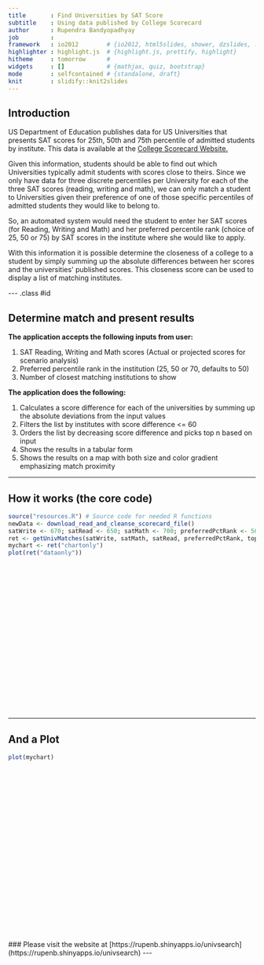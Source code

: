 ```yaml
---
title       : Find Universities by SAT Score
subtitle    : Using data published by College Scorecard
author      : Rupendra Bandyopadhyay
job         : 
framework   : io2012        # {io2012, html5slides, shower, dzslides, ...}
highlighter : highlight.js  # {highlight.js, prettify, highlight}
hitheme     : tomorrow      # 
widgets     : []            # {mathjax, quiz, bootstrap}
mode        : selfcontained # {standalone, draft}
knit        : slidify::knit2slides
---
```


## Introduction

US Department of Education publishes data for US Universities that presents SAT scores for 25th, 50th and 75th percentile of admitted students by institute. This data is available at the [College Scorecard Website.](https://collegescorecard.ed.gov/data)

Given this information, students should be able to find out which Universities typically admit students with scores close to theirs. Since we only have data for three discrete percentiles per University for each of the three SAT scores (reading, writing and math), we can only match a student to Universities given their preference of one of those specific percentiles of admitted students they would like to belong to.

So, an automated system would need the student to enter her SAT scores (for Reading, Writing and Math) and her preferred percentile rank (choice of 25, 50 or 75) by SAT scores in the institute where she would like to apply.

With this information it is possible determine the closeness of a college to a student by simply summing up the absolute differences between her scores and the universities' published scores. This closeness score can be used to display a list of matching institutes.



--- .class #id 

## Determine match and present results

<b>The application accepts the following inputs from user:</b>  

1. SAT Reading, Writing and Math scores  (Actual or projected scores for scenario analysis)
2. Preferred percentile rank in the institution  (25, 50 or 70, defaults to 50)
3. Number of closest matching institutions to show  

<b>The application does the following:</b>  

1. Calculates a score difference for each of the universities by summing up the absolute deviations from the input values  
2. Filters the list by institutes with score difference <= 60  
3. Orders the list by decreasing score difference and picks top n based on input  
4. Shows the results in a tabular form  
5. Shows the results on a map with both size and color gradient emphasizing match proximity  




--- 

## How it works (the core code)




```r
source("resources.R") # Source code for needed R functions
newData <- download_read_and_cleanse_scorecard_file()
satWrite <- 670; satRead <- 650; satMath <- 700; preferredPctRank <- 50; topn <- 10
ret <- getUnivMatches(satWrite, satMath, satRead, preferredPctRank, topn)
mychart <- ret("chartonly")
plot(ret("dataonly"))
```

<!-- Table generated in R 3.2.1 by googleVis 0.5.10 package -->
<!-- Sat Oct 24 14:26:38 2015 -->


<!-- jsHeader -->
<script type="text/javascript">
 
// jsData 
function gvisDataTableID7751fbeb4bc () {
var data = new google.visualization.DataTable();
var datajson =
[
 [
 "Brandeis University",
"Waltham, MA",
600,
655,
710,
620,
670,
720,
630,
695,
760,
10,
90 
],
[
 "University of Rochester",
"Rochester, NY",
600,
650,
700,
620,
660,
700,
650,
700,
750,
10,
90 
],
[
 "Cooper Union for the Advancement of Science and Art",
"New York, NY",
610,
660,
710,
610,
670,
730,
610,
695,
780,
15,
85 
],
[
 "University of California-Berkeley",
"Berkeley, CA",
590,
655,
720,
620,
685,
750,
630,
700,
770,
20,
80 
],
[
 "Bryn Mawr College",
"Bryn Mawr, PA",
600,
655,
710,
620,
670,
720,
610,
685,
760,
20,
80 
],
[
 "Georgia Institute of Technology-Main Campus",
"Atlanta, GA",
600,
650,
700,
610,
655,
700,
660,
710,
760,
25,
75 
],
[
 "Emory University",
"Atlanta, GA",
620,
665,
710,
640,
685,
730,
650,
700,
750,
30,
70 
],
[
 "Case Western Reserve University",
"Cleveland, OH",
600,
660,
720,
620,
665,
710,
670,
715,
760,
30,
70 
],
[
 "Colby College",
"Waterville, ME",
620,
665,
710,
620,
670,
720,
640,
680,
720,
35,
65 
],
[
 "Boston College",
"Chestnut Hill, MA",
620,
665,
710,
640,
685,
730,
650,
695,
740,
35,
65 
] 
];
data.addColumn('string','Institute');
data.addColumn('string','Location');
data.addColumn('number','Reading 25');
data.addColumn('number','Reading 50');
data.addColumn('number','Reading 75');
data.addColumn('number','Writing 25');
data.addColumn('number','Writing 50');
data.addColumn('number','Writing 75');
data.addColumn('number','Math 25');
data.addColumn('number','Math 50');
data.addColumn('number','Math 75');
data.addColumn('number','ScoreDifference');
data.addColumn('number','MatchScore');
data.addRows(datajson);
return(data);
}
 
// jsDrawChart
function drawChartTableID7751fbeb4bc() {
var data = gvisDataTableID7751fbeb4bc();
var options = {};
options["allowHtml"] = true;
options["page"] = "enable";
options["height"] = "300";
options["frozenColumns"] =      2;

    var chart = new google.visualization.Table(
    document.getElementById('TableID7751fbeb4bc')
    );
    chart.draw(data,options);
    

}
  
 
// jsDisplayChart
(function() {
var pkgs = window.__gvisPackages = window.__gvisPackages || [];
var callbacks = window.__gvisCallbacks = window.__gvisCallbacks || [];
var chartid = "table";
  
// Manually see if chartid is in pkgs (not all browsers support Array.indexOf)
var i, newPackage = true;
for (i = 0; newPackage && i < pkgs.length; i++) {
if (pkgs[i] === chartid)
newPackage = false;
}
if (newPackage)
  pkgs.push(chartid);
  
// Add the drawChart function to the global list of callbacks
callbacks.push(drawChartTableID7751fbeb4bc);
})();
function displayChartTableID7751fbeb4bc() {
  var pkgs = window.__gvisPackages = window.__gvisPackages || [];
  var callbacks = window.__gvisCallbacks = window.__gvisCallbacks || [];
  window.clearTimeout(window.__gvisLoad);
  // The timeout is set to 100 because otherwise the container div we are
  // targeting might not be part of the document yet
  window.__gvisLoad = setTimeout(function() {
  var pkgCount = pkgs.length;
  google.load("visualization", "1", { packages:pkgs, callback: function() {
  if (pkgCount != pkgs.length) {
  // Race condition where another setTimeout call snuck in after us; if
  // that call added a package, we must not shift its callback
  return;
}
while (callbacks.length > 0)
callbacks.shift()();
} });
}, 100);
}
 
// jsFooter
</script>
 
<!-- jsChart -->  
<script type="text/javascript" src="https://www.google.com/jsapi?callback=displayChartTableID7751fbeb4bc"></script>
 
<!-- divChart -->
  
<div id="TableID7751fbeb4bc" 
  style="width: 100%; height: 300;">
</div>

--- 

## And a Plot


```r
plot(mychart)
```

<!-- GeoChart generated in R 3.2.1 by googleVis 0.5.10 package -->
<!-- Sat Oct 24 14:26:38 2015 -->


<!-- jsHeader -->
<script type="text/javascript">
 
// jsData 
function gvisDataGeoChartID77578919c93 () {
var data = new google.visualization.DataTable();
var datajson =
[
 [
 "Waltham, MA",
"Brandeis University, Waltham, MA",
90 
],
[
 "Rochester, NY",
"University of Rochester, Rochester, NY",
90 
],
[
 "New York, NY",
"Cooper Union for the Advancement of Science and Art, New York, NY",
85 
],
[
 "Berkeley, CA",
"University of California-Berkeley, Berkeley, CA",
80 
],
[
 "Bryn Mawr, PA",
"Bryn Mawr College, Bryn Mawr, PA",
80 
],
[
 "Atlanta, GA",
"Georgia Institute of Technology-Main Campus, Atlanta, GA",
75 
],
[
 "Atlanta, GA",
"Emory University, Atlanta, GA",
70 
],
[
 "Cleveland, OH",
"Case Western Reserve University, Cleveland, OH",
70 
],
[
 "Waterville, ME",
"Colby College, Waterville, ME",
65 
],
[
 "Chestnut Hill, MA",
"Boston College, Chestnut Hill, MA",
65 
] 
];
data.addColumn('string','Location');
data.addColumn('string','hint');
data.addColumn('number','MatchScore');
data.addRows(datajson);
return(data);
}
 
// jsDrawChart
function drawChartGeoChartID77578919c93() {
var data = gvisDataGeoChartID77578919c93();
var options = {};
options["width"] =    800;
options["height"] =    350;
options["region"] = "US";
options["displayMode"] = "markers";
options["resolution"] = "metros";
options["backgroundColor"] = "lightblue";
options["enableRegionInteractivity"] = true;
options["colorAxis"] = {colors:['lightgreen', 'green', 'darkgreen']};

    var chart = new google.visualization.GeoChart(
    document.getElementById('GeoChartID77578919c93')
    );
    chart.draw(data,options);
    

}
  
 
// jsDisplayChart
(function() {
var pkgs = window.__gvisPackages = window.__gvisPackages || [];
var callbacks = window.__gvisCallbacks = window.__gvisCallbacks || [];
var chartid = "geochart";
  
// Manually see if chartid is in pkgs (not all browsers support Array.indexOf)
var i, newPackage = true;
for (i = 0; newPackage && i < pkgs.length; i++) {
if (pkgs[i] === chartid)
newPackage = false;
}
if (newPackage)
  pkgs.push(chartid);
  
// Add the drawChart function to the global list of callbacks
callbacks.push(drawChartGeoChartID77578919c93);
})();
function displayChartGeoChartID77578919c93() {
  var pkgs = window.__gvisPackages = window.__gvisPackages || [];
  var callbacks = window.__gvisCallbacks = window.__gvisCallbacks || [];
  window.clearTimeout(window.__gvisLoad);
  // The timeout is set to 100 because otherwise the container div we are
  // targeting might not be part of the document yet
  window.__gvisLoad = setTimeout(function() {
  var pkgCount = pkgs.length;
  google.load("visualization", "1", { packages:pkgs, callback: function() {
  if (pkgCount != pkgs.length) {
  // Race condition where another setTimeout call snuck in after us; if
  // that call added a package, we must not shift its callback
  return;
}
while (callbacks.length > 0)
callbacks.shift()();
} });
}, 100);
}
 
// jsFooter
</script>
 
<!-- jsChart -->  
<script type="text/javascript" src="https://www.google.com/jsapi?callback=displayChartGeoChartID77578919c93"></script>
 
<!-- divChart -->
  
<div id="GeoChartID77578919c93" 
  style="width: 800; height: 350;">
</div>
### Please visit the website at [https://rupenb.shinyapps.io/univsearch](https://rupenb.shinyapps.io/univsearch)
---

